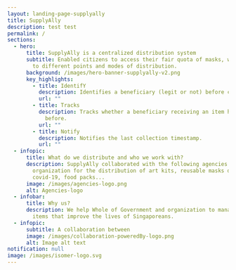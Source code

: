 ```yaml
---
layout: landing-page-supplyally
title: SupplyAlly
description: test test
permalink: /
sections:
  - hero:
      title: SupplyAlly is a centralized distribution system
      subtitle: Enabled citizens to access their fair quota of masks, with flexibility
        to different points and modes of distribution.
      background: /images/hero-banner-supplyally-v2.png
      key_highlights:
        - title: IdentifY
          description: Identifies a beneficiary (legit or not) before collection.
          url: ""
        - title: Tracks
          description: Tracks whether a beneficiary receiving an item has received it
            before.
          url: ""
        - title: Notify
          description: Notifies the last collection timestamp.
          url: ""
  - infopic:
      title: What do we distribute and who we work with?
      description: SupplyAlly collaborated with the following agencies and
        organization for the distribution of art kits, reusable masks during
        covid-19, food packs...
      image: /images/agencies-logo.png
      alt: Agencies-logo
  - infobar:
      title: Why us?
      description: We help Whole of Government and organization to manage & distribute
        items that improve the lives of Singaporeans.
  - infopic:
      subtitle: A collaboration between
      image: /images/collaboration-poweredBy-logo.png
      alt: Image alt text
notification: null
image: /images/isomer-logo.svg
---
```


